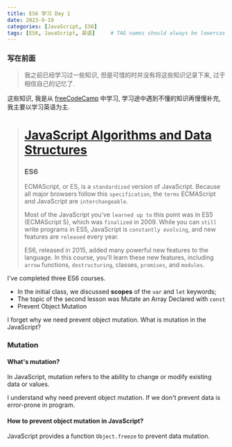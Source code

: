 ```yaml
---
title: ES6 学习 Day 1
date: 2023-9-19
categories: [JavaScript, ES6]
tags: [ES6, JavaScript, 英语]     # TAG names should always be lowercase
---
```


### 写在前面
> 我之前已经学习过一些知识, 但是可惜的时并没有将这些知识记录下来, 过于相信自己的记忆了. 

这些知识, 我是从 [freeCodeCamp](https://www.freecodecamp.org/) 中学习, 学习途中遇到不懂的知识再慢慢补充, 我主要以学习英语为主. 


> # [ JavaScript Algorithms and Data Structures](https://www.freecodecamp.org/learn/javascript-algorithms-and-data-structures/)
> ### ES6
> ECMAScript, or ES, is a `standardized` version of JavaScript. Because all major browsers follow this `specification`, the `terms` ECMAScript and JavaScript are `interchangeable`.  
> 
> Most of the JavaScript you've `learned up to` this point was in ES5 (ECMAScript 5),  which was `finalized` in 2009. While you can `still` write programs in ES5, JavaScript is `constantly evolving`, and new features are `released` every year.  
> 
> ES6, released in 2015, added many powerful new features to the language. In this course, you'll learn these new features, including `arrow` functions, `destructuring`, classes, `promises`, and `modules`.  

I've completed three ES6 courses.
- In the initial class, we discussed **scopes** of the `var` and `let` keywords;
- The topic of the second lesson was Mutate an Array Declared with `const`
- Prevent Object Mutation

I forget why we need prevent object mutation. What is mutation in the JavaScript?

### Mutation
#### What's mutation?
In JavaScript, mutation refers to the ability to change or modify existing data or values.

I understand why need prevent object mutation. If we don't prevent data is error-prone in program.

#### How to prevent object mutation in JavaScript?

JavaScript provides a function `Object.freeze` to prevent data mutation. 